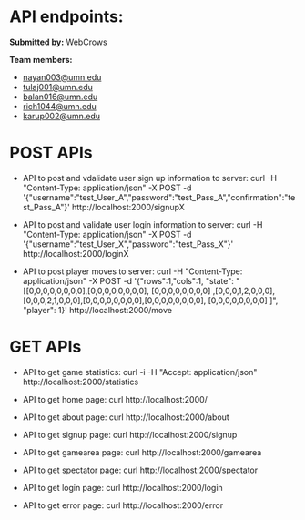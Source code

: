 # API endpoints: #
__Submitted by:__ WebCrows

__Team members:__

- nayan003@umn.edu
- tulaj001@umn.edu
- balan016@umn.edu
- rich1044@umn.edu
- karup002@umn.edu

# POST APIs #

- API to post and vdalidate user sign up information to server: curl -H "Content-Type: application/json" -X POST -d '{"username":"test_User_A","password":"test_Pass_A","confirmation":"test_Pass_A"}' http://localhost:2000/signupX

- API to post and validate user login information to server: curl -H "Content-Type: application/json" -X POST -d '{"username":"test_User_X","password":"test_Pass_X"}' http://localhost:2000/loginX

- API to post player moves to server: curl -H "Content-Type: application/json" -X POST -d '{"rows":1,"cols":1, "state": "[[0,0,0,0,0,0,0,0],[0,0,0,0,0,0,0,0], [0,0,0,0,0,0,0,0] ,[0,0,0,1,2,0,0,0], [0,0,0,2,1,0,0,0],[0,0,0,0,0,0,0,0],[0,0,0,0,0,0,0,0], [0,0,0,0,0,0,0,0] ]", "player": 1}' http://localhost:2000/move

# GET APIs #

- API to get game statistics:
curl -i -H "Accept: application/json" http://localhost:2000/statistics

- API to get home page:
curl http://localhost:2000/

- API to get about page:
curl http://localhost:2000/about

- API to get signup page:
curl http://localhost:2000/signup

- API to get gamearea page:
curl http://localhost:2000/gamearea

- API to get spectator page:
curl http://localhost:2000/spectator

- API to get login page:
curl http://localhost:2000/login

- API to get error page:
curl http://localhost:2000/error
